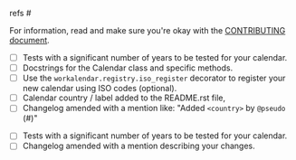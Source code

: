 refs #

<!-- if your contribution is a new calendar -->

For information, read and make sure you're okay with the [CONTRIBUTING document](https://github.com/novafloss/workalendar/blob/master/CONTRIBUTING.rst#adding-new-calendars).

- [ ] Tests with a significant number of years to be tested for your calendar.
- [ ] Docstrings for the Calendar class and specific methods.
- [ ] Use the ``workalendar.registry.iso_register`` decorator to register your new calendar using ISO codes (optional).
- [ ] Calendar country / label added to the README.rst file,
- [ ] Changelog amended with a mention like: "Added ``<country>`` by ``@pseudo`` (#)"

<!-- if your contribution is a fix -->

- [ ] Tests with a significant number of years to be tested for your calendar.
- [ ] Changelog amended with a mention describing your changes.

<!-- Release management

- Commit for the tag:
    - [ ] Edit version in setup.py
    - [ ] Add version in Changelog.md ; trim things
    - [ ] Push & wait for the tests to be green
    - [ ] tag me.
    - [ ] build sdist package
- Back to dev commit:
    - [ ] Edit version in setup.py
    - [ ] Add the "master / nothing to see here" in Changelog.md
    - [ ] Push & wait for the tests to be green
- [ ] Merge --ff
- Github stuff
    - [ ] Push tag in Github
    - [ ] Edit release on Github using the changelog.
    - [ ] Delete branch
- [ ] upload release on PyPI
- [ ] (*optional*) Make feeback on the various PR or issues.

 -->
